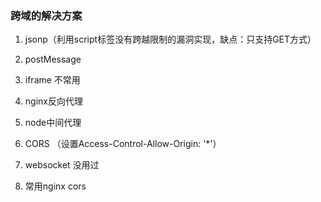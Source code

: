 ### 跨域的解决方案

1. jsonp（利用script标签没有跨越限制的漏洞实现，缺点：只支持GET方式）
2. postMessage
3. iframe 不常用
4. nginx反向代理
5. node中间代理
6. CORS （设置Access-Control-Allow-Origin: '*'）
7. websocket 没用过

8. 常用nginx cors